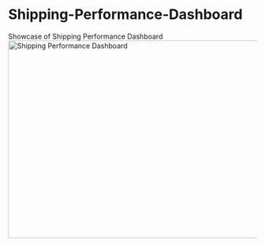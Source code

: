 # Shipping-Performance-Dashboard
Showcase of Shipping Performance Dashboard
<img width="662" height="401" alt="Shipping Performance Dashboard" src="https://github.com/user-attachments/assets/bd8117ff-307a-4871-b1bd-ac9291ec55b1" />

